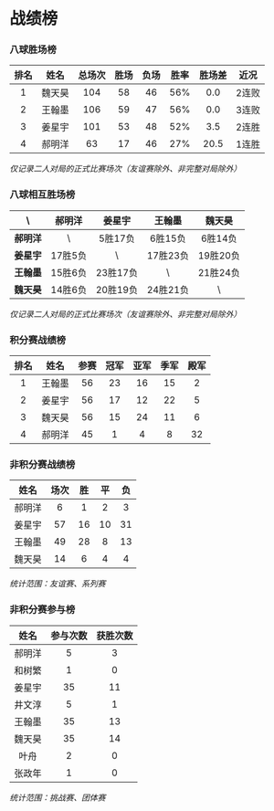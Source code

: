 # 战绩榜

### 八球胜场榜

| 排名 | 姓名   | 总场次 | 胜场 | 负场 | 胜率  | 胜场差 | 近况  |
| :--: | :---: | :---: | :--: | :--: | :--: | :---: | :---: |
| 1    | 魏天昊 | 104   | 58   | 46   | 56%  | 0.0   | 2连败 |
| 2    | 王翰墨 | 106   | 59   | 47   | 56%  | 0.0   | 3连败 |
| 3    | 姜星宇 | 101   | 53   | 48   | 52%  | 3.5   | 2连胜 |
| 4    | 郝明洋 | 63    | 17   | 46   | 27%  | 20.5  | 1连胜 |

*仅记录二人对局的正式比赛场次（友谊赛除外、非完整对局除外）*

### 八球相互胜场榜

|    **\\**   | 郝明洋  | 姜星宇   | 王翰墨   | 魏天昊   |
| :---------: | :----: | :------: | :------: | :-----: |
| **郝明洋** |   \\     | 5胜17负  | 6胜15负  | 6胜14负  |
| **姜星宇** | 17胜5负  |   \\     | 17胜23负 | 19胜20负 |
| **王翰墨** | 15胜6负  | 23胜17负 |   \\     | 21胜24负 |
| **魏天昊** | 14胜6负  | 20胜19负 | 24胜21负 |   \\     |

*仅记录二人对局的正式比赛场次（友谊赛除外、非完整对局除外）*

### 积分赛战绩榜

| 排名 | 姓名    |  参赛  | 冠军 | 亚军  | 季军 | 殿军 |
| :-: | :-----: | :---: | :--: | :--: | :--: | :--: |
| 1   | 王翰墨   |  56   | 23   | 16   | 15   | 2    |
| 2   | 姜星宇   |  56   | 17   | 12   | 22   | 5    |
| 3   | 魏天昊   |  56   | 15   | 24   | 11   | 6    |
| 4   | 郝明洋   |  45   | 1    | 4    | 8    | 32   |

### 非积分赛战绩榜

| 姓名   | 场次 | 胜   | 平   | 负   |
| :---: | :--: | :--: | :--: | :--: |
| 郝明洋 |  6   |  1   |  2   |  3   |
| 姜星宇 |  57  |  16  |  10  |  31  |
| 王翰墨 |  49  |  28  |  8   |  13  |
| 魏天昊 |  14  |  6   |  4   |  4   |

*统计范围：友谊赛、系列赛*

### 非积分赛参与榜

| 姓名   | 参与次数 | 获胜次数 |
| :----: | :-----: | :-----: |
| 郝明洋  |    5    |    3    |
| 和树繁  |    1    |    0    |
| 姜星宇  |   35    |   11    |
| 井文淳  |    5    |    1    |
| 王翰墨  |   35    |   13    |
| 魏天昊  |   35    |   14    |
| 叶舟    |    2    |    0    |
| 张政年  |    1    |    0    |

*统计范围：挑战赛、团体赛*